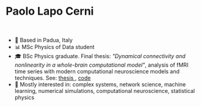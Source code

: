 # Paolo Lapo Cerni
   <br />
  
 <!---
  <a href="https://github.com/anuraghazra/github-readme-stats">
    <img align="right" src="https://github-readme-stats.vercel.app/api/top-langs/?username=paololapo&hide_progress=true&theme=nord" width="370"/>
  </a>
--->

-  📌 Based in Padua, Italy
-  📊 MSc Physics of Data student
-  🎓 BSc Physics graduate. Final thesis: *"Dynamical connectivity and nonlinearity in a whole-brain computational model"*, analysis of fMRI time series with modern computational neuroscience models and techniques. See: <a href="https://thesis.unipd.it/handle/20.500.12608/53061"> thesis </a>, <a href="https://github.com/paololapo/Dynamic_FC_analysis"> code </a>
-  🎈 Mostly interested in: complex systems, network science, machine learning, numerical simulations, computational neuroscience, statistical physics

  <br />
